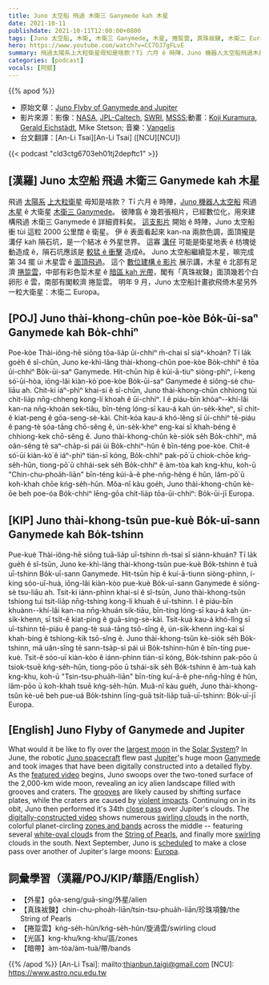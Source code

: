 ```yaml
---
title: Juno 太空船 飛過 木衛三 Ganymede kah 木星
date: 2021-10-11
publishdate: 2021-10-11T12:00:00+0800
tags: [Juno 太空船, 木衛, 木衛三 Ganymede, 木星, 捲踅雲, 真珠袚鍊, 木衛二 Europa, Ganymede, Europa, 枋塊徙動, 暗帶, 光區]
hero: https://www.youtube.com/watch?v=CC7OJ7gFLvE
summary: 飛過太陽系上大粒衛星毋知是啥款？Tī 六月 ê 時陣，Juno 機器人太空船飛過木星 ê 大粒衛星 Ganymede。
categories: [podcast]
vocals: [阿錕]
---
```


{{% apod %}}

- 原始文章：[Juno Flyby of Ganymede and Jupiter](https://apod.nasa.gov/apod/ap211011.html)
- 影片來源：影像：[NASA](http://www.nasa.gov/), [JPL-Caltech](http://www.jpl.nasa.gov/), [SWRI](https://www.swri.org/), [MSSS](http://www.msss.com/);動畫：[Koji Kuramura](http://www.fightforspace.com/team/koji-kuramura/), [Gerald Eichstädt](https://solarsystem.nasa.gov/people/400/gerald-eichstadt/), Mike Stetson; 音樂：[Vangelis](https://en.wikipedia.org/wiki/Vangelis)
- 台文翻譯：[An-Li Tsai][An-Li Tsai] ([NCU][NCU])

{{< podcast "cld3ctg6703eh01tj2depftc1" >}}

## [漢羅] Juno 太空船 飛過 木衛三 Ganymede kah 木星
飛過 [太陽系][Solar System] [上大粒衛星][largest moon] 毋知是啥款？
Tī 六月 ê 時陣，[Juno 機器人太空船][Juno spacecraft] 飛過 [木星][Jupiter] ê 大衛星 [木衛三 Ganymede][Ganymede]。
彼陣翕 ê 幾若張相片，已經數位化，用來建構飛過 木衛三 Ganymede ê 詳細資料矣。
[這支影片][featured video] 開始 ê 時陣，Juno 太空船衝 tùi 這粒 2000 公里闊 ê 衛星。
伊 ê 表面看起來 kan-na 兩款色調，面頂攏是溝仔 kah 隕石坑，是一个結冰 ê 外星世界。
這寡 [溝仔][grooves] 可能是衛星地表 ê 枋塊徙動造成 ê，隕石坑應該是 [較猛 ê 衝擊][violent impacts] 造成ê。
Juno 太空船繼續踅木星，嘛完成第 34 擺 ùi 木星雲 ê [面頂飛過][close pass]。
這个 [數位建構 ê 影片][digitally-constructed video] 展示講，木星 ê 北部有足濟 [捲踅雲][swirling clouds]，中部有彩色踅木星 ê [暗區 kah 光帶][zones and bands]，閣有「真珠袚鍊」面頂幾若个白卵形 ê 雲，南部有閣較濟 捲踅雲。
明年 9 月，Juno 太空船計畫欲飛倚木星另外一粒大衛星：木衛二 Europa。

## [POJ] Juno thài-khong-chûn poe-kòe Bo̍k-ūi-saⁿ Ganymede kah Bo̍k-chhiⁿ
Poe-kòe Thài-iông-hē siōng tōa-lia̍p ūi-chhiⁿ m̄-chai sī siáⁿ-khoán?
Tī la̍k goe̍h ê sî-chūn, Juno ke-khì-lâng thài-khong-chûn poe-kòe Bo̍k-chhiⁿ ê tōa ūi-chhiⁿ Bo̍k-ūi-saⁿ Ganymede.
Hit-chūn hip ê kúi-ā-tiuⁿ siòng-phìⁿ, í-keng só͘-ūi-hòa, iōng-lâi kiàn-kò͘ poe-kòe Bo̍k-ūi-saⁿ Ganymede ê siông-sè chu-liāu ah.
Chit-ki iáⁿ-phìⁿ khai-sí ê sî-chūn, Juno thài-khong-chûn chhiong tùi chit-lia̍p nn̄g-chheng kong-lí khoah ê ūi-chhiⁿ.
I ê piáu-bīn khòaⁿ--khí-lâi kan-na nn̄g-khoán sek-tiāu, bīn-téng lóng-sī kau-á kah ún-se̍k-kheⁿ, sī chi̍t-ê kiat-peng ê gōa-seng-sè-kài.
Chit-kóa kau-á khó-lêng sī ūi-chhiⁿ tē-piáu ê pang-tè sóa-tāng chō-sêng ê, ún-se̍k-kheⁿ eng-kai sī khah-béng ê chhiong-kek chō-sêng ê.
Juno thài-khong-chûn kè-sio̍k se̍h Bo̍k-chhiⁿ, mā oân-sêng tē saⁿ-cha̍p-sì pái ùi Bo̍k-chhiⁿ-hûn ê bīn-téng poe-kòe.
Chit-ê só͘-ūi kiàn-kò͘ ê iáⁿ-phìⁿ tián-sī kóng, Bo̍k-chhiⁿ pak-pō͘ ū chiok-chōe kńg-se̍h-hûn, tiong-pō͘ ū chhái-sek se̍h Bo̍k-chhiⁿ ê àm-tòa kah kng-khu, koh-ū "Chin-chu-phoa̍h-liān" bīn-téng kúi-ā-ê phe-nn̄g-hêng ê hûn, lâm-pō͘ ū koh-khah chōe kńg-se̍h-hûn.
Môa-nî kàu goe̍h, Juno thài-khong-chûn kè-ōe beh poe-óa Bo̍k-chhiⁿ lēng-gōa chi̍t-lia̍p tōa-ūi-chhiⁿ: Bo̍k-ūi-jī Europa.

## [KIP] Juno thài-khong-tsûn pue-kuè Bo̍k-uī-sann Ganymede kah Bo̍k-tshinn
Pue-kuè Thài-iông-hē siōng tuā-lia̍p uī-tshinn m̄-tsai sī siánn-khuán?
Tī la̍k gue̍h ê sî-tsūn, Juno ke-khì-lâng thài-khong-tsûn pue-kuè Bo̍k-tshinn ê tuā uī-tshinn Bo̍k-uī-sann Ganymede.
Hit-tsūn hip ê kuí-ā-tiunn siòng-phìnn, í-king sóo-uī-huà, iōng-lâi kiàn-kòo pue-kuè Bo̍k-uī-sann Ganymede ê siông-sè tsu-liāu ah.
Tsit-ki iánn-phìnn khai-sí ê sî-tsūn, Juno thài-khong-tsûn tshiong tuì tsit-lia̍p nn̄g-tshing kong-lí khuah ê uī-tshinn.
I ê piáu-bīn khuànn--khí-lâi kan-na nn̄g-khuán sik-tiāu, bīn-tíng lóng-sī kau-á kah ún-si̍k-khenn, sī tsi̍t-ê kiat-ping ê guā-sing-sè-kài.
Tsit-kuá kau-á khó-lîng sī uī-tshinn tē-piáu ê pang-tè suá-tāng tsō-sîng ê, ún-si̍k-khenn ing-kai sī khah-bíng ê tshiong-kik tsō-sîng ê.
Juno thài-khong-tsûn kè-sio̍k se̍h Bo̍k-tshinn, mā uân-sîng tē sann-tsa̍p-sì pái uì Bo̍k-tshinn-hûn ê bīn-tíng pue-kuè.
Tsit-ê sóo-uī kiàn-kòo ê iánn-phìnn tián-sī kóng, Bo̍k-tshinn pak-pōo ū tsiok-tsuē kńg-se̍h-hûn, tiong-pōo ū tshái-sik se̍h Bo̍k-tshinn ê àm-tuà kah kng-khu, koh-ū "Tsin-tsu-phua̍h-liān" bīn-tíng kuí-ā-ê phe-nn̄g-hîng ê hûn, lâm-pōo ū koh-khah tsuē kńg-se̍h-hûn.
Muâ-nî kàu gue̍h, Juno thài-khong-tsûn kè-uē beh pue-uá Bo̍k-tshinn līng-guā tsi̍t-lia̍p tuā-uī-tshinn: Bo̍k-uī-jī Europa.

## [English] Juno Flyby of Ganymede and Jupiter
What would it be like to fly over the [largest moon][largest moon] in the [Solar System][Solar System]?
In June, the robotic [Juno spacecraft][Juno spacecraft] flew past [Jupiter][Jupiter]'s huge moon [Ganymede][Ganymede] and took images that have been digitally constructed into a detailed flyby.
As the [featured video][featured video] begins, Juno swoops over the two-toned surface of the 2,000-km wide moon, revealing an icy alien landscape filled with grooves and craters.
The [grooves][grooves] are likely caused by shifting surface plates, while the craters are caused by [violent impacts][violent impacts].
Continuing on in its obit, Juno then performed it's 34th [close pass][close pass] over Jupiter's clouds.
The [digitally-constructed video][digitally-constructed video] shows numerous [swirling clouds][swirling clouds] in the north, colorful planet-circling [zones and bands][zones and bands] across the middle -- featuring several [white-oval cloud][white-oval cloud]s from the [String of Pearls][String of Pearls], and finally more [swirling][swirling] clouds in the south.
Next September, Juno is [scheduled][scheduled] to make a close pass over another of Jupiter's large moons: [Europa][Europa].

## 詞彙學習（漢羅/POJ/KIP/華語/English）
- 【外星】gōa-seng/guā-sing/外星/alien
- 【真珠袚鍊】chin-chu-phoa̍h-liān/tsin-tsu-phua̍h-liān/珍珠項鍊/the String of Pearls
- 【捲踅雲】kńg-se̍h-hûn/kńg-se̍h-hûn/旋渦雲/swirling cloud
- 【光區】kng-khu/kng-khu/區/zones
- 【暗帶】àm-tòa/àm-tuà/帶/bands

{{% /apod %}}
[An-Li Tsai]: mailto:thianbun.taigi@gmail.com
[NCU]: https://www.astro.ncu.edu.tw

[largest moon]:https://solarsystem.nasa.gov/moons/jupiter-moons/ganymede/in-depth/
[Solar System]:https://solarsystem.nasa.gov/solar-system/our-solar-system/in-depth/
[Juno spacecraft]:https://www.jpl.nasa.gov/missions/juno
[Jupiter]:https://solarsystem.nasa.gov/planets/jupiter/in-depth/
[Ganymede]:https://en.wikipedia.org/wiki/Ganymede_(moon)
[featured video]:https://www.youtube.com/watch?v=CC7OJ7gFLvE
[grooves]:https://apod.nasa.gov/apod/ap960711.html
[violent impacts]:https://apod.nasa.gov/apod/ap010428.html
[close pass]:https://apod.nasa.gov/apod/ap190908.html
[digitally-constructed video]:https://www.missionjuno.swri.edu/media-gallery/junos-10th-launch-anniversary?show=fig_610b07d5f5b97167311ead97&m=610b07d5f5b97167311ead97
[swirling clouds]:https://apod.nasa.gov/apod/ap171128.html
[zones and bands]:https://en.wikipedia.org/wiki/Atmosphere_of_Jupiter#/media/File:Jupiter_cloud_bands.svg
[white-oval cloud]:https://apod.nasa.gov/apod/ap170228.html
[String of Pearls]:https://astronomynow.com/2017/06/26/jupiters-string-of-pearls/
[swirling]:https://thumbs.dreamstime.com/b/two-cats-yin-yang-hug-sleep-friendship-love-126599120.jpg
[scheduled]:https://en.wikipedia.org/wiki/Juno_(spacecraft)#Timeline
[Europa]:https://apod.nasa.gov/apod/ap160927.html
